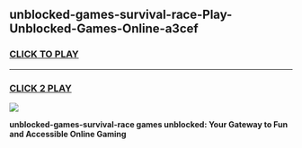 
## unblocked-games-survival-race-Play-Unblocked-Games-Online-a3cef
<h3>
<a href="https://premium76.site?title=unblocked-games-survival-race&ref=25A">CLICK TO PLAY</a></h3>
<hr>

<h3>
<a href="https://premium76.site?title=unblocked-games-survival-race&ref=25A">CLICK 2 PLAY</a>
  
</h3>

<a href="https://premium76.site?title=unblocked-games-survival-race&ref=25A"><img src="https://clearcache.store/games.png"></a>


**unblocked-games-survival-race games unblocked: Your Gateway to Fun and Accessible Online Gaming**
